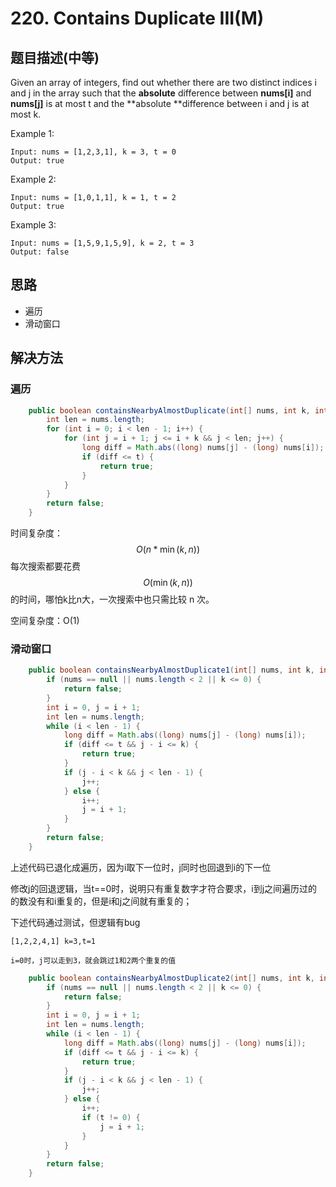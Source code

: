 # 220. Contains Duplicate III(M)

[](https://leetcode-cn.com/problems/contains-duplicate-iii/)

## 题目描述(中等)

Given an array of integers, find out whether there are two distinct indices i and j in the array such that the **absolute** difference between **nums[i]** and **nums[j]** is at most t and the **absolute **difference between i and j is at most k.

Example 1:
```
Input: nums = [1,2,3,1], k = 3, t = 0
Output: true
```
Example 2:
```
Input: nums = [1,0,1,1], k = 1, t = 2
Output: true
```
Example 3:
```
Input: nums = [1,5,9,1,5,9], k = 2, t = 3
Output: false
```

## 思路

- 遍历
- 滑动窗口


## 解决方法

### 遍历


```java
    public boolean containsNearbyAlmostDuplicate(int[] nums, int k, int t) {
        int len = nums.length;
        for (int i = 0; i < len - 1; i++) {
            for (int j = i + 1; j <= i + k && j < len; j++) {
                long diff = Math.abs((long) nums[j] - (long) nums[i]);
                if (diff <= t) {
                    return true;
                }
            }
        }
        return false;
    }

```
时间复杂度：$$O(n * \min(k,n))$$每次搜索都要花费$$ O(\min(k, n))$$ 的时间，哪怕k比n大，一次搜索中也只需比较 n 次。

空间复杂度：O(1)



### 滑动窗口

```java
    public boolean containsNearbyAlmostDuplicate1(int[] nums, int k, int t) {
        if (nums == null || nums.length < 2 || k <= 0) {
            return false;
        }
        int i = 0, j = i + 1;
        int len = nums.length;
        while (i < len - 1) {
            long diff = Math.abs((long) nums[j] - (long) nums[i]);
            if (diff <= t && j - i <= k) {
                return true;
            }
            if (j - i < k && j < len - 1) {
                j++;
            } else {
                i++;
                j = i + 1;
            }
        }
        return false;
    }
```

上述代码已退化成遍历，因为i取下一位时，j同时也回退到i的下一位

修改j的回退逻辑，当t==0时，说明只有重复数字才符合要求，i到j之间遍历过的的数没有和i重复的，但是i和j之间就有重复的；

下述代码通过测试，但逻辑有bug

```
[1,2,2,4,1] k=3,t=1

i=0时，j可以走到3，就会跳过1和2两个重复的值
```

```java
    public boolean containsNearbyAlmostDuplicate2(int[] nums, int k, int t) {
        if (nums == null || nums.length < 2 || k <= 0) {
            return false;
        }
        int i = 0, j = i + 1;
        int len = nums.length;
        while (i < len - 1) {
            long diff = Math.abs((long) nums[j] - (long) nums[i]);
            if (diff <= t && j - i <= k) {
                return true;
            }
            if (j - i < k && j < len - 1) {
                j++;
            } else {
                i++;
                if (t != 0) {
                    j = i + 1;
                }
            }
        }
        return false;
    }
```